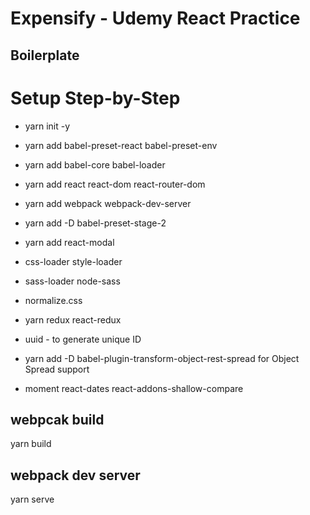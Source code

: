 # Expensify - Udemy React Practice
## Boilerplate
# Setup Step-by-Step
- yarn init -y
- yarn add babel-preset-react babel-preset-env
- yarn add babel-core babel-loader
- yarn add react react-dom react-router-dom
- yarn add webpack webpack-dev-server
- yarn add -D babel-preset-stage-2

- yarn add react-modal
- css-loader style-loader
- sass-loader node-sass
- normalize.css
- yarn redux react-redux
- uuid - to generate unique ID
- yarn add -D babel-plugin-transform-object-rest-spread for Object Spread support
- moment react-dates react-addons-shallow-compare

## webpcak build
yarn build
## webpack dev server
yarn serve
